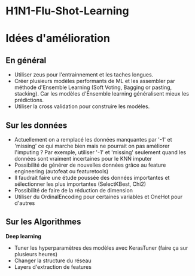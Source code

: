 # H1N1-Flu-Shot-Learning
Idées d'amélioration
============= 
En général
------
* Utiliser zeus pour l'entrainnement et les taches longues.
* Créer plusieurs modèles performants de ML et les assembler par méthode d'Ensemble Learning (Soft Voting, Bagging or pasting, stacking). Car les modèles d'Ensemble learning généralisent mieux les prédictions.
* Utiliser la cross validation pour construire les modèles.

Sur les données
-------

* Actuellement on a remplacé les données manquantes par '-1' et 'missing' ce qui marche bien mais ne pourrait on pas améliorer l'imputing ? Par exemple, utiliser '-1' et 'missing' seulement quand les données sont vraiment incertaines pour le KNN imputer
* Possibilité de générer de nouvelles données grâce au feature engineering (autofeat ou featuretools)
* Il faudrait faire une étude poussée des données importantes et sélectionner les plus importantes (SelectKBest, Chi2)
* Possibilité de faire de la réduction de dimension
* Utiliser du OrdinalEncoding pour certaines variables et OneHot pour d'autres

Sur les Algorithmes
---------
**Deep learning**
* Tuner les hyperparamètres des modèles avec KerasTuner (faire ça sur plusieurs heures)
* Changer la structure du réseau
* Layers d'extraction de features
